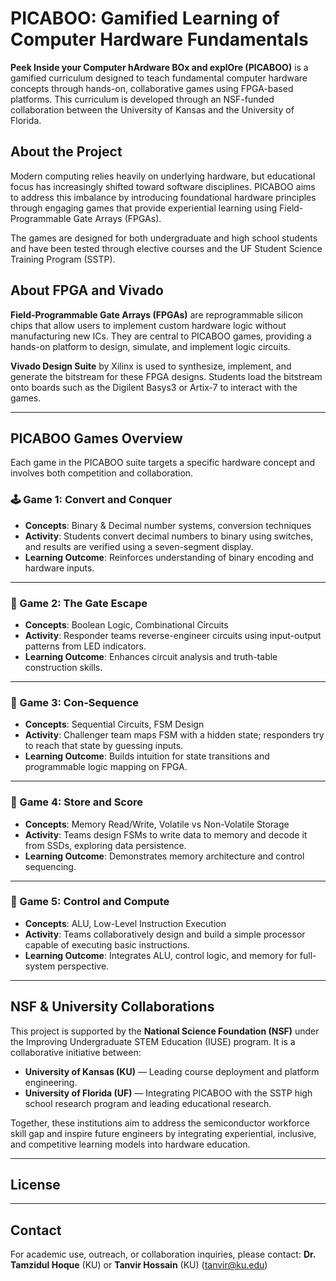 # PICABOO: Gamified Learning of Computer Hardware Fundamentals

**Peek Inside your Computer hArdware BOx and explOre (PICABOO)** is a gamified curriculum designed to teach fundamental computer hardware concepts through hands-on, collaborative games using FPGA-based platforms. This curriculum is developed through an NSF-funded collaboration between the University of Kansas and the University of Florida.

## About the Project

Modern computing relies heavily on underlying hardware, but educational focus has increasingly shifted toward software disciplines. PICABOO aims to address this imbalance by introducing foundational hardware principles through engaging games that provide experiential learning using Field-Programmable Gate Arrays (FPGAs).

The games are designed for both undergraduate and high school students and have been tested through elective courses and the UF Student Science Training Program (SSTP).

## About FPGA and Vivado

**Field-Programmable Gate Arrays (FPGAs)** are reprogrammable silicon chips that allow users to implement custom hardware logic without manufacturing new ICs. They are central to PICABOO games, providing a hands-on platform to design, simulate, and implement logic circuits.

**Vivado Design Suite** by Xilinx is used to synthesize, implement, and generate the bitstream for these FPGA designs. Students load the bitstream onto boards such as the Digilent Basys3 or Artix-7 to interact with the games.

---

## PICABOO Games Overview

Each game in the PICABOO suite targets a specific hardware concept and involves both competition and collaboration.

### 🕹️ Game 1: Convert and Conquer
- **Concepts**: Binary & Decimal number systems, conversion techniques
- **Activity**: Students convert decimal numbers to binary using switches, and results are verified using a seven-segment display.
- **Learning Outcome**: Reinforces understanding of binary encoding and hardware inputs.

---

### 🧠 Game 2: The Gate Escape
- **Concepts**: Boolean Logic, Combinational Circuits
- **Activity**: Responder teams reverse-engineer circuits using input-output patterns from LED indicators.
- **Learning Outcome**: Enhances circuit analysis and truth-table construction skills.

---

### 🔁 Game 3: Con-Sequence
- **Concepts**: Sequential Circuits, FSM Design
- **Activity**: Challenger team maps FSM with a hidden state; responders try to reach that state by guessing inputs.
- **Learning Outcome**: Builds intuition for state transitions and programmable logic mapping on FPGA.

---

### 💾 Game 4: Store and Score
- **Concepts**: Memory Read/Write, Volatile vs Non-Volatile Storage
- **Activity**: Teams design FSMs to write data to memory and decode it from SSDs, exploring data persistence.
- **Learning Outcome**: Demonstrates memory architecture and control sequencing.

---

### 🧮 Game 5: Control and Compute
- **Concepts**: ALU, Low-Level Instruction Execution
- **Activity**: Teams collaboratively design and build a simple processor capable of executing basic instructions.
- **Learning Outcome**: Integrates ALU, control logic, and memory for full-system perspective.
---

## NSF & University Collaborations

This project is supported by the **National Science Foundation (NSF)** under the Improving Undergraduate STEM Education (IUSE) program. It is a collaborative initiative between:

- **University of Kansas (KU)** — Leading course deployment and platform engineering.
- **University of Florida (UF)** — Integrating PICABOO with the SSTP high school research program and leading educational research.

Together, these institutions aim to address the semiconductor workforce skill gap and inspire future engineers by integrating experiential, inclusive, and competitive learning models into hardware education.

---

## License



---

## Contact

For academic use, outreach, or collaboration inquiries, please contact:
**Dr. Tamzidul Hoque** (KU) or **Tanvir Hossain** (KU) (tanvir@ku.edu)

